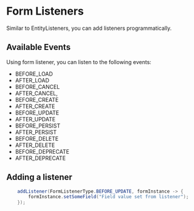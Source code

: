 # Form Listeners

Similar to EntityListeners, you can add listeners programmatically.

## Available Events

Using form listener, you can listen to the following events:

- BEFORE_LOAD
- AFTER_LOAD
- BEFORE_CANCEL
- AFTER_CANCEL,
- BEFORE_CREATE
- AFTER_CREATE
- BEFORE_UPDATE
- AFTER_UPDATE
- BEFORE_PERSIST
- AFTER_PERSIST
- BEFORE_DELETE
- AFTER_DELETE
- BEFORE_DEPRECATE
- AFTER_DEPRECATE

## Adding a listener

```java
    addListener(FormListenerType.BEFORE_UPDATE, formInstance -> {
        formInstance.setSomeField("Field value set from listener"); 
    });
```